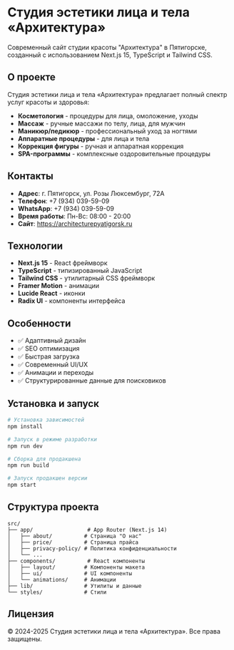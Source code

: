 # Студия эстетики лица и тела «Архитектура»

Современный сайт студии красоты "Архитектура" в Пятигорске, созданный с использованием Next.js 15, TypeScript и Tailwind CSS.

## О проекте

Студия эстетики лица и тела «Архитектура» предлагает полный спектр услуг красоты и здоровья:
- **Косметология** - процедуры для лица, омоложение, уходы
- **Массаж** - ручные массажи по телу, лица, для мужчин
- **Маникюр/педикюр** - профессиональный уход за ногтями
- **Аппаратные процедуры** - для лица и тела
- **Коррекция фигуры** - ручная и аппаратная коррекция
- **SPA-программы** - комплексные оздоровительные процедуры

## Контакты

- **Адрес**: г. Пятигорск, ул. Розы Люксембург, 72А
- **Телефон**: +7 (934) 039-59-09
- **WhatsApp**: +7 (934) 039-59-09
- **Время работы**: Пн-Вс: 08:00 - 20:00
- **Сайт**: https://architecturepyatigorsk.ru

## Технологии

- **Next.js 15** - React фреймворк
- **TypeScript** - типизированный JavaScript
- **Tailwind CSS** - утилитарный CSS фреймворк
- **Framer Motion** - анимации
- **Lucide React** - иконки
- **Radix UI** - компоненты интерфейса

## Особенности

- ✅ Адаптивный дизайн
- ✅ SEO оптимизация
- ✅ Быстрая загрузка
- ✅ Современный UI/UX
- ✅ Анимации и переходы
- ✅ Структурированные данные для поисковиков

## Установка и запуск

```bash
# Установка зависимостей
npm install

# Запуск в режиме разработки
npm run dev

# Сборка для продакшена
npm run build

# Запуск продакшен версии
npm start
```

## Структура проекта

```
src/
├── app/                 # App Router (Next.js 14)
│   ├── about/          # Страница "О нас"
│   ├── price/          # Страница прайса
│   ├── privacy-policy/ # Политика конфиденциальности
│   └── ...
├── components/          # React компоненты
│   ├── layout/         # Компоненты макета
│   ├── ui/             # UI компоненты
│   └── animations/     # Анимации
├── lib/                # Утилиты и данные
└── styles/             # Стили
```

## Лицензия

© 2024-2025 Студия эстетики лица и тела «Архитектура». Все права защищены.
